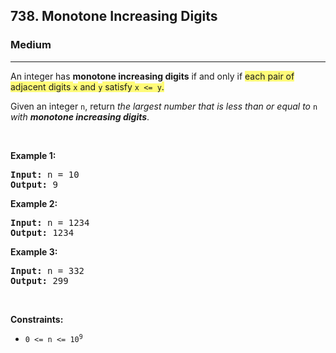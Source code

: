 <h2>738. Monotone Increasing Digits</h2><h3>Medium</h3><hr><div><p>An integer has <strong>monotone increasing digits</strong> if and only if <gistnote class="gistnote-highlight" highlightid="1646cbd6-b3ac-4810-bcb3-0c5cf5ec4c28" colornum="3" style="background-color: rgb(255, 251, 120);" id="1646cbd6-b3ac-4810-bcb3-0c5cf5ec4c28">each pair of adjacent digits </gistnote><code><gistnote class="gistnote-highlight" highlightid="1646cbd6-b3ac-4810-bcb3-0c5cf5ec4c28" colornum="3" style="background-color: rgb(255, 251, 120);">x</gistnote></code><gistnote class="gistnote-highlight" highlightid="1646cbd6-b3ac-4810-bcb3-0c5cf5ec4c28" colornum="3" style="background-color: rgb(255, 251, 120);"> and </gistnote><code><gistnote class="gistnote-highlight" highlightid="1646cbd6-b3ac-4810-bcb3-0c5cf5ec4c28" colornum="3" style="background-color: rgb(255, 251, 120);">y</gistnote></code><gistnote class="gistnote-highlight" highlightid="1646cbd6-b3ac-4810-bcb3-0c5cf5ec4c28" colornum="3" style="background-color: rgb(255, 251, 120);"> satisfy </gistnote><code><gistnote class="gistnote-highlight" highlightid="1646cbd6-b3ac-4810-bcb3-0c5cf5ec4c28" colornum="3" style="background-color: rgb(255, 251, 120);">x &lt;= y</gistnote></code><gistnote class="gistnote-highlight" highlightid="1646cbd6-b3ac-4810-bcb3-0c5cf5ec4c28" colornum="3" style="background-color: rgb(255, 251, 120);">.</gistnote></p>

<p>Given an integer <code>n</code>, return <em>the largest number that is less than or equal to </em><code>n</code><em> with <strong>monotone increasing digits</strong></em>.</p>

<p>&nbsp;</p>
<p><strong>Example 1:</strong></p>

<pre><strong>Input:</strong> n = 10
<strong>Output:</strong> 9
</pre>

<p><strong>Example 2:</strong></p>

<pre><strong>Input:</strong> n = 1234
<strong>Output:</strong> 1234
</pre>

<p><strong>Example 3:</strong></p>

<pre><strong>Input:</strong> n = 332
<strong>Output:</strong> 299
</pre>

<p>&nbsp;</p>
<p><strong>Constraints:</strong></p>

<ul>
	<li><code>0 &lt;= n &lt;= 10<sup>9</sup></code></li>
</ul>
</div>